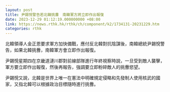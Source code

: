 ```yaml
---
layout: post
title: 尹錫悅警告若北韓挑釁　南韓軍方將立即作出報復
date: 2023-12-29 01:12:19.000000000 +08:00
link: https://news.rthk.hk/rthk/ch/component/k2/1734131-20231229.htm
categories: rthk
---
```


北韓領導人金正恩要求軍方加快備戰，應付反北韓對抗陰謀後，南韓總統尹錫悅警告，如果北韓挑釁，南韓軍方會立即作出報復。

尹錫悅星期四在京畿道漣川郡對前線部隊進行年終視察時說，一旦受到敵人襲擊，軍方要立即作出報復，然後再報告，強調要立即粉碎敵人的挑釁慾望。

尹錫悅又說，北韓是世界上唯一在憲法中明確規定侵略和先發制人使用核武的國家，又指北韓可以根據政治目標隨時進行挑釁。
